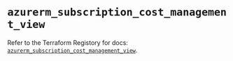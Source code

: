 # `azurerm_subscription_cost_management_view`

Refer to the Terraform Registory for docs: [`azurerm_subscription_cost_management_view`](https://www.terraform.io/docs/providers/azurerm/r/subscription_cost_management_view).
